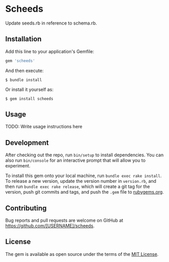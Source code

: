 # Scheeds

Update seeds.rb in reference to schema.rb.

## Installation

Add this line to your application's Gemfile:

```ruby
gem 'scheeds'
```

And then execute:

    $ bundle install

Or install it yourself as:

    $ gem install scheeds

## Usage

TODO: Write usage instructions here

## Development

After checking out the repo, run `bin/setup` to install dependencies. You can also run `bin/console` for an interactive prompt that will allow you to experiment.

To install this gem onto your local machine, run `bundle exec rake install`. To release a new version, update the version number in `version.rb`, and then run `bundle exec rake release`, which will create a git tag for the version, push git commits and tags, and push the `.gem` file to [rubygems.org](https://rubygems.org).

## Contributing

Bug reports and pull requests are welcome on GitHub at https://github.com/[USERNAME]/scheeds.


## License

The gem is available as open source under the terms of the [MIT License](https://opensource.org/licenses/MIT).
